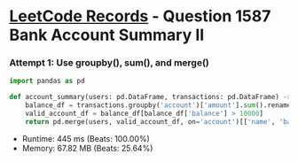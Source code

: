 # [LeetCode Records](../../README.md) - Question 1587 Bank Account Summary II

### Attempt 1: Use groupby(), sum(), and merge()
```py
import pandas as pd

def account_summary(users: pd.DataFrame, transactions: pd.DataFrame) -> pd.DataFrame:
    balance_df = transactions.groupby('account')['amount'].sum().rename('balance').reset_index()
    valid_account_df = balance_df[balance_df['balance'] > 10000]
    return pd.merge(users, valid_account_df, on='account')[['name', 'balance']]
```
- Runtime: 445 ms (Beats: 100.00%)
- Memory: 67.82 MB (Beats: 25.64%)

<br>
